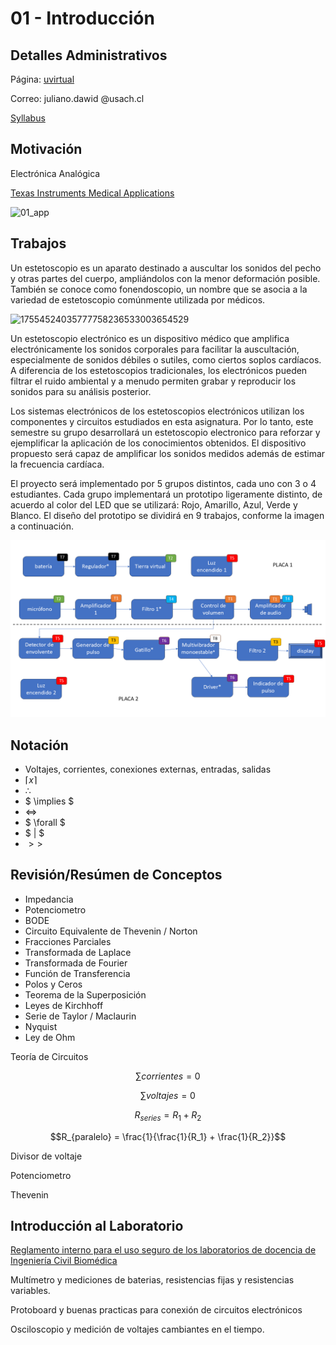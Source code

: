 # 01 - Introducción

## Detalles Administrativos

Página: [uvirtual](https://uvirtual.usach.cl/moodle/course/view.php?id=42497)

Correo: juliano.dawid @usach.cl

[Syllabus](../README.md)

## Motivación

Electrónica Analógica

[Texas Instruments Medical Applications](https://www.ti.com/applications/industrial/medical/overview.html)

![01_app](../img/01_aplicaciones6.jpg)

## Trabajos

Un estetoscopio es un aparato destinado a auscultar los sonidos del pecho y otras partes del cuerpo, ampliándolos con la menor deformación posible. También se conoce como fonendoscopio, un nombre que se asocia a la variedad de estetoscopio comúnmente utilizada por médicos. 

![17554524035777758236533003654529](https://github.com/user-attachments/assets/5118bff2-271b-4c48-9814-d0bee2451c65)

Un estetoscopio electrónico es un dispositivo médico que amplifica electrónicamente los sonidos corporales para facilitar la auscultación, especialmente de sonidos débiles o sutiles, como ciertos soplos cardíacos. A diferencia de los estetoscopios tradicionales, los electrónicos pueden filtrar el ruido ambiental y a menudo permiten grabar y reproducir los sonidos para su análisis posterior.

Los sistemas electrónicos de los estetoscopios electrónicos utilizan los componentes y circuitos estudiados en esta asignatura. Por lo tanto, este semestre su grupo desarrollará un estetoscopio electronico para reforzar y ejemplificar la aplicación de los conocimientos obtenidos. El dispositivo propuesto será capaz de amplificar los sonidos medidos además de estimar la frecuencia cardíaca.

El proyecto será implementado por 5 grupos distintos, cada uno con 3 o 4 estudiantes. Cada grupo implementará un prototipo ligeramente distinto, de acuerdo al color del LED que se utilizará: Rojo, Amarillo, Azul, Verde y Blanco. El diseño del prototipo se dividirá en 9 trabajos, conforme la imagen a continuación.

![TX](../img/TX.png)

## Notación

- Voltajes, corrientes, conexiones externas, entradas, salidas
- $\lceil x \rceil$
- $\therefore$
- $ \implies $
- $\iff$
- $ \forall $
- $ | $
- $>>$

## Revisión/Resúmen de Conceptos

- Impedancia
- Potenciometro
- BODE
- Circuito Equivalente de Thevenin / Norton
- Fracciones Parciales
- Transformada de Laplace
- Transformada de Fourier
- Función de Transferencia
- Polos y Ceros
- Teorema de la Superposición
- Leyes de Kirchhoff
- Serie de Taylor / Maclaurin
- Nyquist
- Ley de Ohm

Teoría de Circuitos

$$\sum{corrientes} = 0$$

$$\sum{voltajes} = 0$$

$$R_{series} = R_1 + R_2$$

$$R_{paralelo} = \frac{1}{\frac{1}{R_1} + \frac{1}{R_2}}$$

Divisor de voltaje

Potenciometro

Thevenin

## Introducción al Laboratorio

[Reglamento interno para el uso seguro de los laboratorios de docencia de Ingeniería Civil Biomédica](https://www.ingenieriabiomedica.usach.cl/sites/ing-civil-biomedica/files/laboratorio_cero_usach_biomedica.pdf)

Multímetro y mediciones de baterias, resistencias fijas y resistencias variables.

Protoboard y buenas practicas para conexión de circuitos electrónicos

Osciloscopio y medición de voltajes cambiantes en el tiempo.
